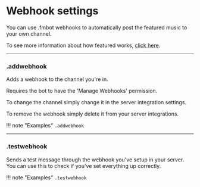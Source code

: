 # Webhook settings    

You can use .fmbot webhooks to automatically post the featured music to your own channel.

To see more information about how featured works, [click here](/commands/featured/).

---   
### .addwebhook

Adds a webhook to the channel you're in.

Requires the bot to have the 'Manage Webhooks' permission.

To change the channel simply change it in the server integration settings.

To remove the webhook simply delete it from your server integrations.

!!! note "Examples"
    `.addwebhook`

    
---   
### .testwebhook

Sends a test message through the webhook you've setup in your server. You can use this to check if you've set everything up correctly.

!!! note "Examples"
    `.testwebhook`

